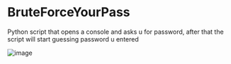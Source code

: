 # BruteForceYourPass
Python script that opens a console and asks u for password, after that the script will start guessing password u entered


![image](https://user-images.githubusercontent.com/95175135/145593340-06a52ed2-2ac3-468c-bee0-764011ce5586.png)
